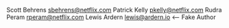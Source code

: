 Scott Behrens <sbehrens@netflix.com>
Patrick Kelly <pkelly@netflix.com>
Rudra Peram <rperam@netflix.com>
Lewis Ardern <lewis@ardern.io> <-- Fake Author